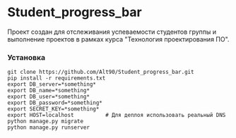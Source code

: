 # Student_progress_bar

Проект создан для отслеживания успеваемости студентов группы и выполнение проектов в рамках курса "Технология проектирования ПО".

### Установка

    git clone https://github.com/Alt90/Student_progress_bar.git
    pip install -r requirements.txt
    export DB_server=*something*
    export DB_name=*something*
    export DB_user=*something*
    export DB_password=*something*
    export SECRET_KEY=*something*
    export HOST=localhost          # Для деплоя использовать реальный DNS 
    python manage.py migrate
    python manage.py runserver